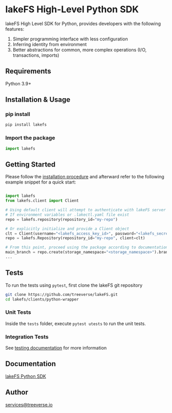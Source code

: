 # lakeFS High-Level Python SDK

lakeFS High Level SDK for Python, provides developers with the following features:
1. Simpler programming interface with less configuration
2. Inferring identity from environment 
3. Better abstractions for common, more complex operations (I/O, transactions, imports)

## Requirements

Python 3.9+

## Installation & Usage

### pip install

```sh
pip install lakefs
```

### Import the package

```python
import lakefs
```

## Getting Started

Please follow the [installation procedure](#installation--usage) and afterward refer to the following example snippet for a quick start:

```python

import lakefs
from lakefs.client import Client

# Using default client will attempt to authenticate with lakeFS server using configured credentials
# If environment variables or .lakectl.yaml file exist 
repo = lakefs.repository(repository_id="my-repo")

# Or explicitly initialize and provide a Client object 
clt = Client(username="<lakefs_access_key_id>", password="<lakefs_secret_access_key>", host="<lakefs_endpoint>")
repo = lakefs.Repository(repository_id="my-repo", client=clt)

# From this point, proceed using the package according to documentation
main_branch = repo.create(storage_namespace="<storage_namespace>").branch(branch_id="main")
...
```

## Tests

To run the tests using `pytest`, first clone the lakeFS git repository

```sh
git clone https://github.com/treeverse/lakeFS.git
cd lakefs/clients/python-wrapper
```

### Unit Tests

Inside the `tests` folder, execute `pytest utests` to run the unit tests.

### Integration Tests

See [testing documentation](https://github.com/treeverse/lakeFS/blob/master/clients/python-wrapper/tests/integration/README.md) for more information

## Documentation

[lakeFS Python SDK](https://pydocs-lakefs.lakefs.io/) 

## Author

services@treeverse.io


